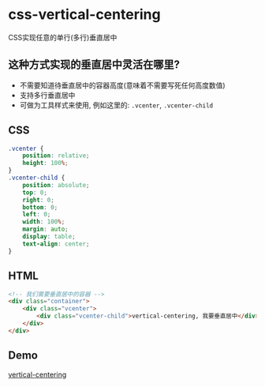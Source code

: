 # css-vertical-centering
CSS实现任意的单行(多行)垂直居中

## 这种方式实现的垂直居中灵活在哪里?
* 不需要知道待垂直居中的容器高度(意味着不需要写死任何高度数值)
* 支持多行垂直居中
* 可做为工具样式来使用, 例如这里的: ```.vcenter```, ```.vcenter-child```

## CSS
```css
.vcenter {
    position: relative;
    height: 100%;
}
.vcenter-child {
    position: absolute;
    top: 0;
    right: 0;
    bottom: 0;
    left: 0;
    width: 100%;
    margin: auto;
    display: table;
    text-align: center;
}
```

## HTML
```html
<!-- 我们需要垂直居中的容器 -->
<div class="container">
    <div class="vcenter">
        <div class="vcenter-child">vertical-centering, 我要垂直居中</div>
    </div>
</div>
```

## Demo
[vertical-centering](http://ufologist.github.io/css-vertical-centering/vertical-centering.html)
